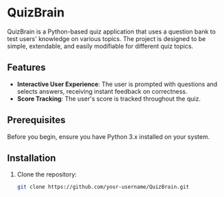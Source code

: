 # QuizBrain
QuizBrain is a Python-based quiz application that uses a question bank to test users' knowledge on various topics. The project is designed to be simple, extendable, and easily modifiable for different quiz topics.

## Features
- **Interactive User Experience**: The user is prompted with questions and selects answers, receiving instant feedback on correctness.
- **Score Tracking**: The user's score is tracked throughout the quiz.

## Prerequisites
Before you begin, ensure you have Python 3.x installed on your system.

## Installation
1. Clone the repository:
   ```bash
   git clone https://github.com/your-username/QuizBrain.git

